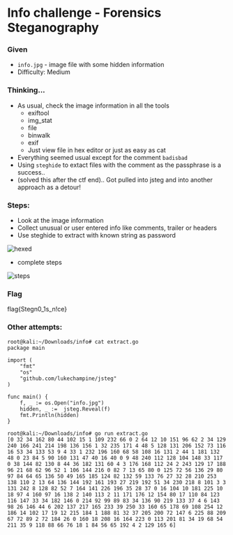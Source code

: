 # Info challenge - Forensics Steganography

### Given
* `info.jpg` - image file with some hidden information
* Difficulty: Medium

### Thinking...
* As usual, check the image information in all the tools
  - exiftool
  - img_stat
  - file
  - binwalk 
  - exif
  - Just view file in hex editor or just as easy as cat
* Everything seemed usual except for the comment `badisbad`
* Using `steghide` to extact files with the comment as the passphrase is a success..
* (solved this after the ctf end).. Got pulled into jsteg and into another approach as a detour!

### Steps: 
* Look at the image information
* Collect unusual or user entered info like comments, trailer or headers
* Use steghide to extract with known string as password

<img src="https://srinivas11789.github.io/SecurityNuggets/captureTheFlag/Forensics/saudiAndOmanNationalCtf/info/asset1.png" title="hexed">

* complete steps

<img src="https://srinivas11789.github.io/SecurityNuggets/captureTheFlag/Forensics/saudiAndOmanNationalCtf/info/asset2.png" title="steps">

### Flag
flag{Stegn0_1s_n!ce}

### Other attempts:
```
root@kali:~/Downloads/info# cat extract.go 
package main

import (
    "fmt"
    "os"
    "github.com/lukechampine/jsteg"
)

func main() {
    f, _ := os.Open("info.jpg")
    hidden, _ :=  jsteg.Reveal(f)
    fmt.Println(hidden)
}

root@kali:~/Downloads/info# go run extract.go 
[0 32 34 162 80 44 102 15 1 109 232 66 0 2 64 12 10 151 96 62 2 34 129 240 166 241 214 198 136 156 1 32 235 171 4 48 5 128 131 206 152 73 116 16 53 34 133 53 9 4 33 1 232 196 160 68 58 108 16 131 2 44 1 181 132 48 0 23 84 5 90 160 131 47 40 16 40 0 9 48 240 112 128 104 148 33 117 0 38 144 82 130 8 44 36 182 131 60 4 3 176 168 112 24 2 243 129 17 188 96 21 68 62 96 52 1 106 144 216 0 82 7 13 65 80 0 125 72 56 136 29 80 97 84 64 65 136 50 49 165 185 124 82 132 59 133 76 27 32 28 210 253 138 110 2 13 64 136 144 192 161 193 27 219 192 51 34 230 218 8 101 3 3 131 242 8 128 82 52 7 164 141 226 196 35 28 37 0 16 104 10 181 225 10 18 97 4 160 97 16 138 2 140 113 2 11 171 176 12 154 80 17 110 84 123 116 147 33 34 182 146 0 214 92 99 89 83 34 136 90 219 133 37 4 6 143 98 26 146 44 6 202 137 217 165 233 39 250 33 160 65 178 69 108 254 12 186 14 102 17 19 12 215 184 1 188 81 32 37 205 200 72 147 6 225 88 209 67 72 89 2 72 184 26 0 160 18 208 16 164 223 0 113 201 81 34 19 68 54 211 35 9 118 88 66 76 18 1 84 56 65 192 4 2 129 165 6]

```
